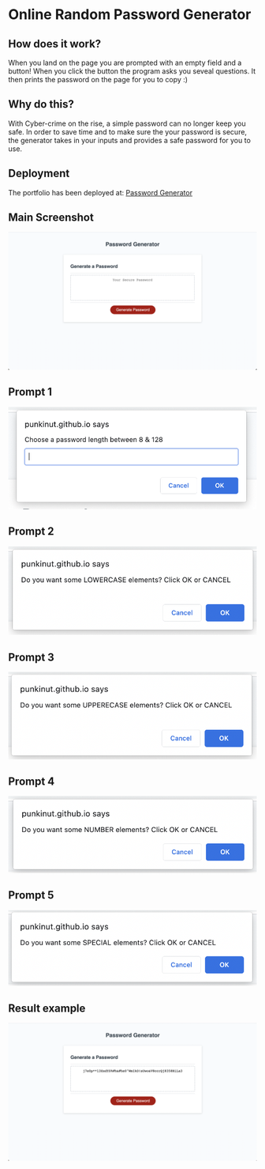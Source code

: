 # Online Random Password Generator

## How does it work?

When you land on the page you are prompted with an empty field and a button! When you click the button the program asks you seveal questions. It then prints the password on the page for you to copy :)

## Why do this?

With Cyber-crime on the rise, a simple password can no longer keep you safe. In order to save time and to make sure the your password is secure, the generator takes in your inputs and provides a safe password for you to use.


## Deployment

The portfolio has been deployed at:
[Password Generator](https://punkinut.github.io/password-generator/)

## Main Screenshot

![Landing Page](./assets/images/landing-page.png)

## Prompt 1

![Landing Page](./assets/images/prompt-1.png)

## Prompt 2

![Landing Page](./assets/images/prompt-2.png)

## Prompt 3

![Landing Page](./assets/images/prompt-3.png)

## Prompt 4

![Landing Page](./assets/images/prompt-4.png)

## Prompt 5

![Landing Page](./assets/images/prompt-5.png)

## Result example

![Landing Page](./assets/images/example.png)

